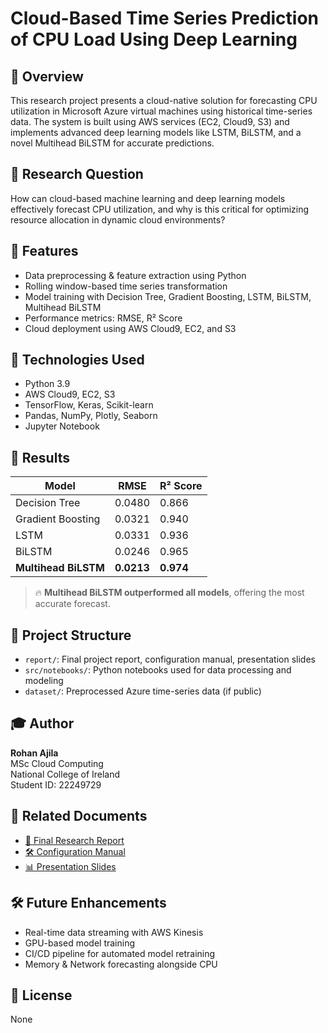 # Cloud-Based Time Series Prediction of CPU Load Using Deep Learning

## 📘 Overview
This research project presents a cloud-native solution for forecasting CPU utilization in Microsoft Azure virtual machines using historical time-series data. The system is built using AWS services (EC2, Cloud9, S3) and implements advanced deep learning models like LSTM, BiLSTM, and a novel Multihead BiLSTM for accurate predictions.

## 🧠 Research Question
How can cloud-based machine learning and deep learning models effectively forecast CPU utilization, and why is this critical for optimizing resource allocation in dynamic cloud environments?

## 🚀 Features
- Data preprocessing & feature extraction using Python
- Rolling window-based time series transformation
- Model training with Decision Tree, Gradient Boosting, LSTM, BiLSTM, Multihead BiLSTM
- Performance metrics: RMSE, R² Score
- Cloud deployment using AWS Cloud9, EC2, and S3

## 🔧 Technologies Used
- Python 3.9
- AWS Cloud9, EC2, S3
- TensorFlow, Keras, Scikit-learn
- Pandas, NumPy, Plotly, Seaborn
- Jupyter Notebook

## 🧪 Results
| Model                | RMSE   | R² Score |
|---------------------|--------|----------|
| Decision Tree        | 0.0480 | 0.866    |
| Gradient Boosting    | 0.0321 | 0.940    |
| LSTM                 | 0.0331 | 0.936    |
| BiLSTM               | 0.0246 | 0.965    |
| **Multihead BiLSTM** | **0.0213** | **0.974** |

> 🔥 **Multihead BiLSTM outperformed all models**, offering the most accurate forecast.

## 📂 Project Structure
- `report/`: Final project report, configuration manual, presentation slides
- `src/notebooks/`: Python notebooks used for data processing and modeling
- `dataset/`: Preprocessed Azure time-series data (if public)

## 🎓 Author
**Rohan Ajila**  
MSc Cloud Computing  
National College of Ireland  
Student ID: 22249729  

## 📄 Related Documents
- [📄 Final Research Report](./report/MSc%20Research%20Project%20Report.pdf)
- [🛠️ Configuration Manual](./report/Config%20Manual.pdf)
- [📊 Presentation Slides](./report/Research%20Project%20PPT.pptx)

## 🛠️ Future Enhancements
- Real-time data streaming with AWS Kinesis
- GPU-based model training
- CI/CD pipeline for automated model retraining
- Memory & Network forecasting alongside CPU

## 📃 License
None

